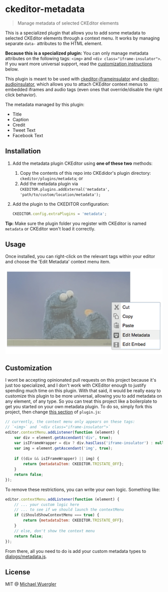 # ckeditor-metadata

> Manage metadata of selected CKEditor elements

This is a specialized plugin that allows you to add some metadata to selected CKEditor elements through a context menu. It works by managing
separate `data-` attributes to the HTML element.

**Because this is a specialized plugin:** You can only manage metadata
attributes on the following tags: `<img>` and `<div class="iframe-insulator">`. If you want more universal support, read the 
[customization instructions](https://github.com/radiovisual/ckeditor-metadata#customization) below.

This plugin is meant to be used with [ckeditor-iframeinsulator](https://github.com/radiovisual/ckeditor-iframeinsulator) and [ckeditor-audioinsulator](https://github.com/radiovisual/ckeditor-audioinsulator), which 
allows you to attach CKEditor context menus to embedded iframes and audio tags (even ones that override/disable the right click behavior).

The metadata managed by this plugin:

- Title
- Caption
- Credit
- Tweet Text
- Facebook Text


## Installation

1. Add the metadata plugin CKEditor using **one of these two** methods:
    
    1. Copy the contents of this repo into CKEdidor's plugin directory: `ckeditor/plugins/metadata`; or 
    2. Add the metadata plugin via `CKEDITOR.plugins.addExternal('metadata', 'path/to/custom/location/metadata');`
  
2. Add the plugin to the CKEDITOR configuration:

    ```js
    CKEDITOR.config.extraPlugins = 'metadata';
    ```

**Tip:** Make sure the plugin folder you register with CKEditor is named `metadata` or CKEditor won't load it correctly. 


## Usage

Once installed, you can right-click on the relevant tags within your editor and choose the 'Edit Metadata' context menu item.

![screenshot](media/screenshot.png)

## Customization

I wont be accepting opinionated pull requests on this project because it's just too specialized, and I don't work with CKEditor
enough to justify spending much time on this plugin. With that said, it would be really easy to customize this plugin to
be more universal, allowing you to add metadata on any element, of any type. So you can treat this project like a boilerplate
to get you started on your own metadata plugin. To do so, simply fork this project, then change [this section](https://github.com/radiovisual/ckeditor-metadata/blob/master/plugin.js#L21)
of `plugin.js`:

```js
// currently, the context menu only appears on these tags:
// `<img>` and `<div class="iframe-insulator">`
editor.contextMenu.addListener(function (element) {
    var div = element.getAscendant('div', true);
	var isIFrameWrapper = div ? div.hasClass('iframe-insulator') : null;
	var img = element.getAscendant('img', true);

	if ((div && isIFrameWrapper) || img) {
	    return {metadataItem: CKEDITOR.TRISTATE_OFF};
	}
	return false;
});
```

To remove these restrictions, you can write your own logic. Something like:

```js
editor.contextMenu.addListener(function (element) {
    // ... your custom logic here
    // ... to see if we should launch the contextMenu
    if (iShouldShowContextMenu === true) {
        return {metadataItem: CKEDITOR.TRISTATE_OFF};
    }
    // else, don't show the context menu
    return false;
});
```

From there, all you need to do is add your custom metadata types to [dialogs/metadata.js](https://github.com/radiovisual/ckeditor-metadata/blob/master/dialogs/metadata.js#L12).

## License

MIT @ [Michael Wuergler](http://numetriclabs.com)
